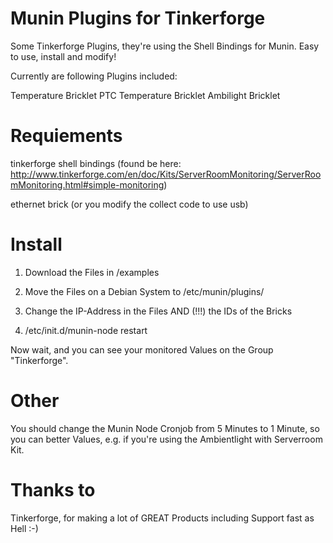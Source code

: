 Munin Plugins for Tinkerforge
=================

Some Tinkerforge Plugins, they're using the Shell Bindings for Munin.
Easy to use, install and modify!

Currently are following Plugins included:

Temperature Bricklet 
PTC Temperature Bricklet
Ambilight Bricklet

Requiements
=================
tinkerforge shell bindings (found be here: http://www.tinkerforge.com/en/doc/Kits/ServerRoomMonitoring/ServerRoomMonitoring.html#simple-monitoring)

ethernet brick (or you modify the collect code to use usb)


Install
=================
1) Download the Files in /examples

2) Move the Files on a Debian System to /etc/munin/plugins/

3) Change the IP-Address in the Files AND (!!!) the IDs of the Bricks

4) /etc/init.d/munin-node restart

Now wait, and you can see your monitored Values on the Group "Tinkerforge".


Other
=================
You should change the Munin Node Cronjob from 5 Minutes to 1 Minute, so you can
better Values, e.g. if you're using the Ambientlight with Serverroom Kit.


Thanks to
=================
Tinkerforge, for making a lot of GREAT Products including Support fast as Hell :-) 
